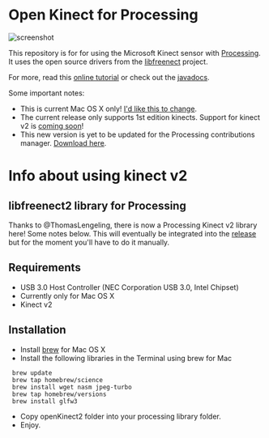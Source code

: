 # Open Kinect for Processing 

![screenshot](https://pbs.twimg.com/media/CI8UO0RXAAApEX9.png:medium)

This repository is for for using the Microsoft Kinect sensor with [Processing](http://processing.org).  It uses the open source drivers from the [libfreenect](https://github.com/OpenKinect/libfreenect) project. 

For more, read this [online tutorial](http://shiffman.net/p5/kinect/) or check out the [javadocs](http://shiffman.net/p5/kinect/javadoc/).

Some important notes:
* This is current Mac OS X only! [I'd like this to change](https://github.com/shiffman/OpenKinect-for-Processing/issues/13).
* The current release only supports 1st edition kinects.  Support for kinect v2 is [coming soon](https://github.com/shiffman/OpenKinect-for-Processing/issues/16)!
* This new version is yet to be updated for the Processing contributions manager.  [Download here](https://github.com/shiffman/OpenKinect-for-Processing/releases).

# Info about using kinect v2

## libfreenect2 library for Processing

Thanks to @ThomasLengeling, there is now a Processing Kinect v2 library here!  Some notes below.  This will eventually be integrated into the [release](https://github.com/shiffman/OpenKinect-for-Processing/releases) but for the moment you'll have to do it manually.

## Requirements

- USB 3.0 Host Controller (NEC Corporation USB 3.0, Intel Chipset)
- Currently only for Mac OS X
- Kinect v2
 
## Installation

- Install [brew](http://brew.sh/) for Mac OS X
- Install the following libraries in the Terminal using brew for Mac

```      
 brew update 
 brew tap homebrew/science
 brew install wget nasm jpeg-turbo
 brew tap homebrew/versions
 brew install glfw3
```
 
- Copy openKinect2 folder into your processing library folder.
- Enjoy.
